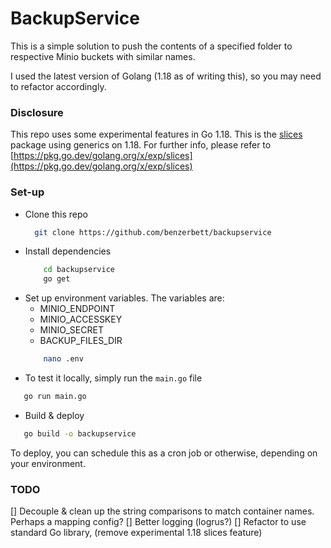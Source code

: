 # BackupService

This is a simple solution to push the contents of a specified folder to respective Minio buckets with similar names.

I used the latest version of Golang (1.18 as of writing this), so you may need to refactor accordingly.

### Disclosure
This repo uses some experimental features in Go 1.18. This is the [slices](https://pkg.go.dev/golang.org/x/exp/slices) package using generics on 1.18. For further info, please refer to [https://pkg.go.dev/golang.org/x/exp/slices](https://pkg.go.dev/golang.org/x/exp/slices)

### Set-up

- Clone this repo
    ```bash
      git clone https://github.com/benzerbett/backupservice
    ```
- Install dependencies
    ```bash
        cd backupservice
        go get
    ```
- Set up environment variables. The variables are:
  * MINIO_ENDPOINT
  * MINIO_ACCESSKEY
  * MINIO_SECRET
  * BACKUP_FILES_DIR
  ```bash
      nano .env
  ```
- To test it locally, simply run the ```main.go``` file
 ```bash
    go run main.go
```
- Build & deploy
 ```bash
    go build -o backupservice
```
To deploy, you can schedule this as a cron job or otherwise, depending on your environment.

### TODO
[] Decouple & clean up the string comparisons to match container names. Perhaps a mapping config?
[] Better logging (logrus?)
[] Refactor to use standard Go library, (remove experimental 1.18 slices feature)
